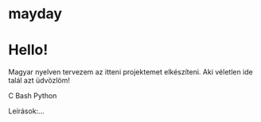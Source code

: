 # mayday

# Hello!

Magyar nyelven tervezem az itteni projektemet elkészíteni. Aki véletlen ide talál azt üdvözlöm!

C
Bash
Python

Leírások:...
